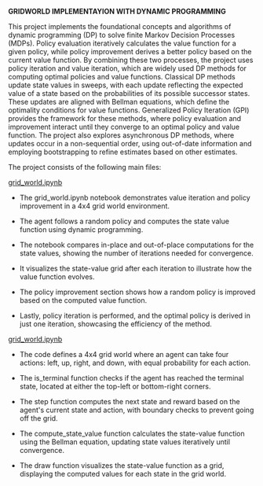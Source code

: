 **GRIDWORLD IMPLEMENTAYION WITH DYNAMIC PROGRAMMING**

This project implements the foundational concepts and algorithms of dynamic programming (DP) to solve finite Markov Decision Processes (MDPs). Policy evaluation iteratively calculates the value function for a given policy, while policy improvement derives a better policy based on the current value function. By combining these two processes, the project uses policy iteration and value iteration, which are widely used DP methods for computing optimal policies and value functions. Classical DP methods update state values in sweeps, with each update reflecting the expected value of a state based on the probabilities of its possible successor states. These updates are aligned with Bellman equations, which define the optimality conditions for value functions. Generalized Policy Iteration (GPI) provides the framework for these methods, where policy evaluation and improvement interact until they converge to an optimal policy and value function. The project also explores asynchronous DP methods, where updates occur in a non-sequential order, using out-of-date information and employing bootstrapping to refine estimates based on other estimates.

The project consists of the following main files:

[grid_world.ipynb](https://github.com/alinavirabyan/Reinforcment_Learning/blob/main/gridworld-dp/notebooks/grid_world.ipynb)
- The grid_world.ipynb notebook demonstrates value iteration and policy improvement in a 4x4 grid world environment.
- The agent follows a random policy and computes the state value function using dynamic programming.
- The notebook compares in-place and out-of-place computations for the state values, showing the number of iterations needed for convergence.

- It visualizes the state-value grid after each iteration to illustrate how the value function evolves.

- The policy improvement section shows how a random policy is improved based on the computed value function.

- Lastly, policy iteration is performed, and the optimal policy is derived in just one iteration, showcasing the efficiency of the method.

[grid_world.ipynb](https://github.com/alinavirabyan/Reinforcment_Learning/blob/main/gridworld-dp/src/grid_world.py)

- The code defines a 4x4 grid world where an agent can take four actions: left, up, right, and down, with equal probability for each action.

- The is_terminal function checks if the agent has reached the terminal state, located at either the top-left or bottom-right corners.

- The step function computes the next state and reward based on the agent's current state and action, with boundary checks to prevent going off the grid.

- The compute_state_value function calculates the state-value function using the Bellman equation, updating state values iteratively until convergence.

- The draw function visualizes the state-value function as a grid, displaying the computed values for each state in the grid world.
